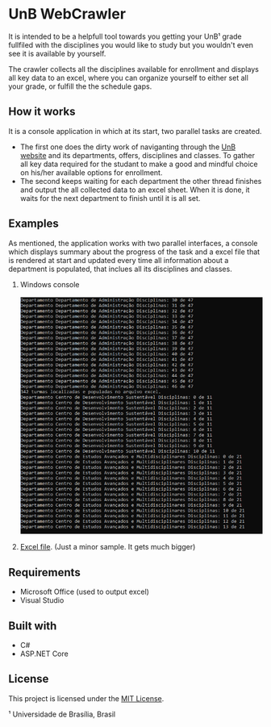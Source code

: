 # UnB WebCrawler
 It is intended to be a helpfull tool towards you getting your UnB¹ grade fullfiled with the disciplines you would like to study but you wouldn't even see it is available by yourself.

 The crawler collects all the disciplines available for enrollment and displays all key data to an excel, where you can organize yourself to either set all your grade, or fulfill the the schedule gaps.

## How it works
 It is a console application in which at its start, two parallel tasks are created. 
   * The first one does the dirty work of naviganting through the [UnB website](https://matriculaweb.unb.br/graduacao/oferta_dep.aspx?cod=1) and its departments, offers, disciplines and classes. To gather all key data required for the studant to make a good and mindful choice on his/her available options for enrollment.
   * The second keeps waiting for each department the other thread finishes and output the all collected data to an excel sheet. When it is done, it waits for the next department to finish until it is all set.

## Examples
 As mentioned, the application works with two parallel interfaces, a console which displays summary about the progress of the task and a excel file that is rendered at start and updated every time all information about a department is populated, that inclues all its disciplines and classes.
 
  1. Windows console
     <a href="UnBWebCrawler/Attachments/UnB%20Crawler%20console.png?raw=true" target="_blank"><div><img src="UnBWebCrawler/Attachments/UnB%20Crawler%20console.png" alt="Windows console" width="500px"/></div></a>
  
  2. <a href="UnBWebCrawler/Attachments/UnB%20Classes.xlsx" target="_blank">Excel file</a>. (Just a minor sample. It gets much bigger)
  
## Requirements
  * Microsoft Office (used to output excel)
  * Visual Studio

## Built with
  * C#
  * ASP.NET Core

## License
  This project is licensed under the [MIT License](https://opensource.org/licenses/MIT).




¹ Universidade de Brasília, Brasil
